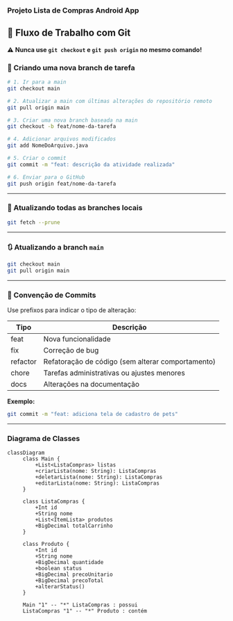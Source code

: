### Projeto Lista de Compras Android App

## 🚀 Fluxo de Trabalho com Git

⚠️ **Nunca use `git checkout` e `git push origin` no mesmo comando!**

### 📌 Criando uma nova branch de tarefa

```bash
# 1. Ir para a main
git checkout main

# 2. Atualizar a main com últimas alterações do repositório remoto
git pull origin main

# 3. Criar uma nova branch baseada na main
git checkout -b feat/nome-da-tarefa

# 4. Adicionar arquivos modificados
git add NomeDoArquivo.java

# 5. Criar o commit
git commit -m "feat: descrição da atividade realizada"

# 6. Enviar para o GitHub
git push origin feat/nome-da-tarefa
```

---

### 🔄 Atualizando todas as branches locais

```bash
git fetch --prune
```

---

### 🔃 Atualizando a branch `main`

```bash
git checkout main
git pull origin main
```

---

### 📝 Convenção de Commits

Use prefixos para indicar o tipo de alteração:

| Tipo      | Descrição                                 |
|-----------|-------------------------------------------|
| feat      | Nova funcionalidade                       |
| fix       | Correção de bug                           |
| refactor  | Refatoração de código (sem alterar comportamento) |
| chore     | Tarefas administrativas ou ajustes menores |
| docs      | Alterações na documentação                |

**Exemplo:**

```bash
git commit -m "feat: adiciona tela de cadastro de pets"
```

---


### Diagrama de Classes

```mermaid  
classDiagram  
     class Main {   
         +List<ListaCompras> listas  
         +criarLista(nome: String): ListaCompras
         +deletarLista(nome: String): ListaCompras
         +editarLista(nome: String): ListaCompras
     }  
 
     class ListaCompras {  
         +Int id
         +String nome  
         +List<ItemLista> produtos  
         +BigDecimal totalCarrinho
     }  
 
     class Produto {  
         +Int id
         +String nome  
         +BigDecimal quantidade  
         +boolean status  
         +BigDecimal precoUnitario
         +BigDecimal precoTotal
         +alterarStatus()
     }  
 
     Main "1" -- "*" ListaCompras : possui  
     ListaCompras "1" -- "*" Produto : contém 

